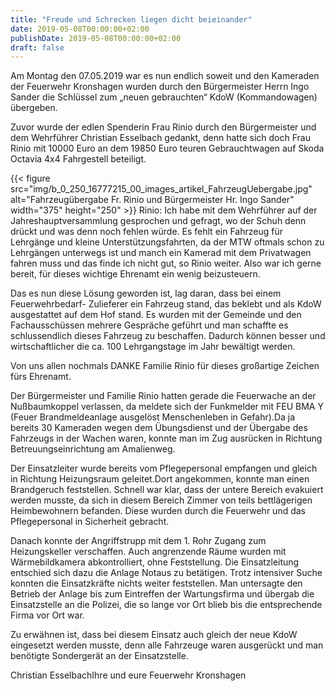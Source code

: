 ```yaml
---
title: "Freude und Schrecken liegen dicht beieinander"
date: 2019-05-08T00:00:00+02:00
publishDate: 2019-05-08T00:00:00+02:00
draft: false
---
```


Am Montag den 07.05.2019 war es nun endlich soweit und den Kameraden der Feuerwehr Kronshagen wurden durch den Bürgermeister Herrn Ingo Sander die Schlüssel zum „neuen gebrauchten“ KdoW (Kommandowagen) übergeben.

<!--more-->

Zuvor wurde der edlen Spenderin Frau Rinio durch den Bürgermeister und dem Wehrführer Christian Esselbach gedankt, denn hatte sich doch Frau Rinio mit 10000 Euro an dem 19850 Euro teuren Gebrauchtwagen auf Skoda Octavia 4x4 Fahrgestell beteiligt.


{{< figure src="img/b_0_250_16777215_00_images_artikel_FahrzeugUebergabe.jpg" alt="Fahrzeugübergabe Fr. Rinio und Bürgermeister Hr. Ingo Sander" width="375" height="250" >}}
Rinio: Ich habe mit dem Wehrführer auf der Jahreshauptversammlung gesprochen und gefragt, wo der Schuh denn drückt und was denn noch fehlen würde. Es fehlt ein Fahrzeug für Lehrgänge und kleine Unterstützungsfahrten, da der MTW oftmals schon zu Lehrgängen unterwegs ist und manch ein Kamerad mit dem Privatwagen fahren muss und das finde ich nicht gut, so Rinio weiter. Also war ich gerne bereit, für dieses wichtige Ehrenamt ein wenig beizusteuern.

Das es nun diese Lösung geworden ist, lag daran, dass bei einem Feuerwehrbedarf- Zulieferer ein Fahrzeug stand, das beklebt und als KdoW ausgestattet auf dem Hof stand. Es wurden mit der Gemeinde und den Fachausschüssen mehrere Gespräche geführt und man schaffte es schlussendlich dieses Fahrzeug zu beschaffen. Dadurch können besser und wirtschaftlicher die ca. 100 Lehrgangstage im Jahr bewältigt werden.

Von uns allen nochmals DANKE Familie Rinio für dieses großartige Zeichen fürs Ehrenamt.

Der Bürgermeister und Familie Rinio hatten gerade die Feuerwache an der Nußbaumkoppel verlassen, da meldete sich der Funkmelder mit FEU BMA Y (Feuer Brandmeldeanlage ausgelöst Menschenleben in Gefahr).Da ja bereits 30 Kameraden wegen dem Übungsdienst und der Übergabe des Fahrzeugs in der Wachen waren, konnte man im Zug ausrücken in Richtung Betreuungseinrichtung am Amalienweg.

Der Einsatzleiter wurde bereits vom Pflegepersonal empfangen und gleich in Richtung Heizungsraum geleitet.Dort angekommen, konnte man einen Brandgeruch feststellen. Schnell war klar, dass der untere Bereich evakuiert werden musste, da sich in diesem Bereich Zimmer von teils bettlägerigen Heimbewohnern befanden. Diese wurden durch die Feuerwehr und das Pflegepersonal in Sicherheit gebracht.

Danach konnte der Angriffstrupp mit dem 1. Rohr Zugang zum Heizungskeller verschaffen. Auch angrenzende Räume wurden mit Wärmebildkamera abkontrolliert, ohne Feststellung. Die Einsatzleitung entschied sich dazu die Anlage Notaus zu betätigen. Trotz intensiver Suche konnten die Einsatzkräfte nichts weiter feststellen. Man untersagte den Betrieb der Anlage bis zum Eintreffen der Wartungsfirma und übergab die Einsatzstelle an die Polizei, die so lange vor Ort blieb bis die entsprechende Firma vor Ort war.

Zu erwähnen ist, dass bei diesem Einsatz auch gleich der neue KdoW eingesetzt werden musste, denn alle Fahrzeuge waren ausgerückt und man benötigte Sondergerät an der Einsatzstelle.

Christian EsselbachIhre und eure Feuerwehr Kronshagen

